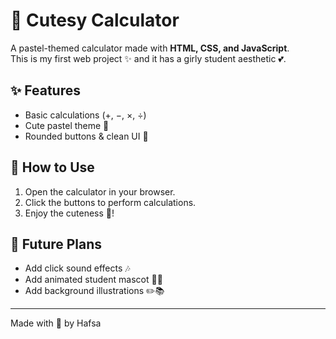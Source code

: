 # 🎀 Cutesy Calculator

A pastel-themed calculator made with **HTML, CSS, and JavaScript**.  
This is my first web project ✨ and it has a girly student aesthetic 💕.

## ✨ Features
- Basic calculations (+, −, ×, ÷)
- Cute pastel theme 🌸
- Rounded buttons & clean UI 🎀

## 🚀 How to Use
1. Open the calculator in your browser.
2. Click the buttons to perform calculations.
3. Enjoy the cuteness 💖!

## 🌟 Future Plans
- Add click sound effects 🎶
- Add animated student mascot 👩‍🎓
- Add background illustrations ✏️📚

---
Made with 💖 by Hafsa

